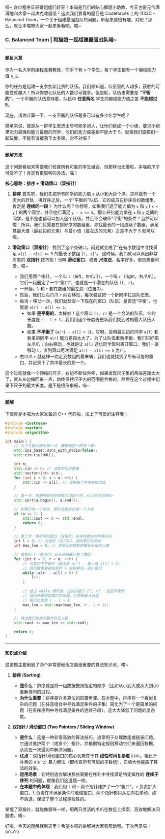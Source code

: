 喵~ 各位程序员哥哥姐姐们好呀！本喵是乃们的贴心解题小助教，今天也要元气满满地和大家一起攻克难题哦！这次我们要看的题目是 Codeforces 上的 1133C - Balanced Team，一个关于组建最强战队的问题，听起来就很有趣，对吧？那么，就让本喵带大家一起来看看吧，喵~

### C. Balanced Team | 和猫娘一起组建最强战队喵~

---

#### 题目大意

作为一名大学的编程竞赛教练，你手下有 `n` 个学生，每个学生都有一个编程能力值 `a_i`。

你的任务是组建一支参加新比赛的队伍。我们都知道，队伍里的人越多，获胜的可能性就越大！所以你想让队伍的人数尽可能多。但是呢，队伍也需要是 **“平衡的”**。一个平衡的队伍意味着，队伍中 **任意两名** 学生的编程能力值之差 **不能超过 5**。

现在，请你计算一下，一支平衡的队伍最多可以有多少名学生呢？

简单来说，就是从一群学生里选出尽可能多的人，让他们组成一个小组，要求小组里能力最强和能力最弱的同学，他们的能力值差距不能大于 5。就像我们猫猫们一起玩耍，不能有谁被落下太多嘛，对不对喵？

---

#### 题解方法

这个问题看起来需要我们检查所有可能的学生组合，但那样也太慢啦，本喵的爪子可受不了！肯定有更聪明的办法，喵！

**核心思路：排序 + 滑动窗口（双指针）**

1.  **排序**
    首先呀，我们先把所有同学的能力值 `a` 从小到大排个序。这样做有一个天大的好处：排好序之后，一个“平衡的”队伍，它的成员在排序后的数组里，肯定是 **连续的一段**！
    为什么呢？你想呀，如果我们选了能力值为 `x` 和 `y` ( `x < y` ) 的两个同学，并且他们满足 `y - x <= 5`。那么任何能力值在 `x` 和 `y` 之间的同学，是不是也都可以加入这个队伍，并且不会破坏“平衡”的条件？当然可以啦！所以，我们只需要在排好序的数组里，寻找最长的一段连续子数组，满足其最大值（最右边的元素）与最小值（最左边的元素）之差不大于 5 就可以啦。

2.  **滑动窗口（双指针）**
    找到了这个突破口，问题就变成了“在有序数组中寻找满足 `a[j] - a[i] <= 5` 的最长子数组 `[i, j]`”。
    这时候，我们就可以派出非常厉害的 **双指针** 技巧啦！也叫 **滑动窗口**，或者 **尺取法**，名字好多，但思想很可爱，喵~

    *   我们用两个指针，一个叫 `l`（left，左爪爪），一个叫 `r`（right，右爪爪）。它们一起圈定了一个“窗口”，也就是一个潜在的队伍 `[l, r]`。
    *   一开始，`l` 和 `r` 都在数组的最左边（位置0）。
    *   然后，我们让右爪爪 `r` 向右移动，每次尝试把一个新同学拉进队伍里。
    *   每当 `r` 移动一次，我们就检查一下现在的窗口（队伍）是否还“平衡”，也就是 `a[r] - a[l] <= 5`。
        *   如果 **是平衡的**，太棒啦！这个窗口 `[l, r]` 是一个合法的队伍。它的长度是 `r - l + 1`，我们用这个长度去更新我们找到过的最大队伍人数。
        *   如果 **不平衡了** (`a[r] - a[l] > 5`)，哎呀，说明最左边的同学 `a[l]` 和新来的同学 `a[r]` 能力差距太大了。为了让队伍重新平衡，我们只好把左爪爪 `l` 向右移动，也就是让 `a[l]` 这位同学暂时离开窗口。我们一直移动 `l`，直到窗口再次满足 `a[r] - a[l] <= 5` 为止。
    *   右爪爪 `r` 就这样一路走到数组的最末端，我们也就找到了所有可能的窗口，并记录下了其中最长的那一个。

这个过程就像一个伸缩的尺子，右边不断往外伸，如果发现尺子里的两端差距太大了，就从左边缩回来一点，始终保持尺子内的范围是合格的，然后在这个过程中记录下尺子的最大长度。是不是很形象呀，喵~

---

#### 题解

下面就是本喵为大家准备的 C++ 代码啦，加上了可爱的注释哦！

```cpp
#include <iostream>
#include <vector>
#include <algorithm>

int main() {
    // 为了让输入输出快一点，像猫咪跑一样快！喵~
    std::ios_base::sync_with_stdio(false);
    std::cin.tie(NULL);

    int n;
    std::cin >> n; // 读取学生的数量
    std::vector<int> a(n);
    for (int i = 0; i < n; ++i) {
        std::cin >> a[i]; // 读取每个学生的能力值
    }

    // 第一步：先把所有同学按能力值排个序，从小到大站好队~
    std::sort(a.begin(), a.end());

    // 如果只有一个学生，那队伍最多也就一个人啦
    if (n <= 1) {
        std::cout << n << std::endl;
        return 0;
    }

    // 第二步：使用滑动窗口（双指针）来寻找最长的平衡队伍
    int l = 0; // 左指针（左爪爪），指向窗口的开始
    int max_len = 0; // 用来记录找到的最长队伍的人数

    // 右指针 r（右爪爪）从头开始遍历整个数组
    for (int r = 0; r < n; ++r) {
        // 当窗口不平衡时（最大值 a[r] - 最小值 a[l] > 5）
        // 我们就需要把左指针 l 向右移动，缩小窗口
        while (a[r] - a[l] > 5) {
            l++;
        }
        
        // 经过 while 循环后，当前的窗口 [l, r] 一定是平衡的
        // 我们计算当前窗口的长度，并更新最大长度
        // 窗口长度是 r - l + 1
        max_len = std::max(max_len, r - l + 1);
    }

    // 输出我们找到的最大队伍人数
    std::cout << max_len << std::endl;

    return 0;
}
```

---

#### 知识点介绍

这道题主要用到了两个非常基础但又超级重要的算法知识点，喵~

1.  **排序 (Sorting)**
    *   **是什么**：排序就是将一组数据按照指定的顺序（比如从小到大或从大到小）重新排列的过程。
    *   **为什么重要**：排序是许多算法的前置步骤。在本题中，排序将一个看似复杂的问题（在任意组合中寻找满足条件的子集）简化为了一个更简单的问题（在有序序列中寻找满足条件的连续子段）。这大大降低了问题的复杂度。

2.  **双指针 / 滑动窗口 (Two Pointers / Sliding Window)**
    *   **是什么**：这是一种非常高效的算法技巧，通常用于处理数组或链表问题。它通过维护两个（或多个）指针，并根据特定规则移动它们来遍历数据，从而在一次遍历中解决问题。
    *   **优点**：双指针/滑动窗口的核心优势在于其 **线性时间复杂度** `O(N)`。相比于朴素的 `O(N^2)` 暴力解法（即检查所有可能的子数组），它极大地提高了算法的效率。
    *   **适用场景**：它特别适合解决那些需要在序列中寻找满足特定属性的 **连续子序列** 的问题，就像我们这道题一样。
    *   **在本题中的体现**：我们用 `l` 和 `r` 两个指针维护了一个“窗口”。`r` 负责扩大窗口，`l` 负责在不满足条件时收缩窗口。两个指针都只从左向右移动，绝不后退，保证了整个过程是线性的。

掌握了双指针，就能像猫咪一样，用两只灵活的爪爪在数组上探索，高效地解决问题啦，喵~

好啦，今天的题解就到这里！希望本喵的讲解对大家有帮助哦。下次再见喵！(ฅ'ω'ฅ)